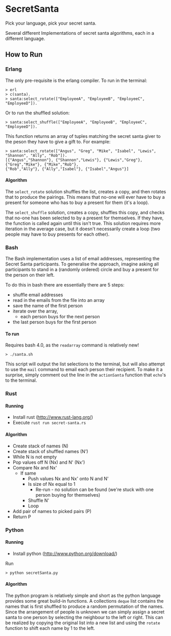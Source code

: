 SecretSanta
===========

Pick your language, pick your secret santa. 

Several different Implementations of secret santa algorithms, each in a different language.

## How to Run

### Erlang 

The only pre-requisite is the erlang compiler. To run in the terminal:

    > erl
    > c(santa).
    > santa:select_rotate(["EmployeeA", "EmployeeB", "EmployeeC", "EmployeeD"]).

Or to run the shuffled solution:

    > santa:select_shuffle(["EmployeeA", "EmployeeB", "EmployeeC", "EmployeeD"]).

This function returns an array of tuples matching the secret santa giver to the peson they have to give a gift to. For example:

    > santa:select_rotate(["Angus", "Greg", "Mike", "Isabel", "Lewis", "Shannon", "Ally", "Rob"]).
    [{"Angus","Shannon"}, {"Shannon","Lewis"}, {"Lewis","Greg"}, {"Greg","Mike"}, {"Mike","Rob"}, 
    {"Rob","Ally"}, {"Ally","Isabel"}, {"Isabel","Angus"}]

#### Algorithm

The `select_rotate` solution shuffles the list, creates a copy, and then rotates that to produce the pairings. This means that no-one will ever have to buy a present for someone who has to buy a present for them (it's a loop).

The `select_shuffle` solution, creates a copy, shuffles this copy, and checks that no-one has been selected to by a present for themselves. If they have, the function is called again until this isn't true. This solution requires more iteration in the average case, but it doesn't necessarily create a loop (two people may have to buy presents for each other).

### Bash

The Bash implementation uses a list of email addresses, representing the Secret Santa participants. To generalise the approach, imagine asking all participants to stand in a (randomly ordered) circle and buy a present for the person on their left.

To do this in bash there are essentially there are 5 steps:

  * shuffle email addresses
  * read in the emails from the file into an array
  * save the name of the first person
  * iterate over the array, 
     * each person buys for the next person
  * the last person buys for the first person

#### To run 

Requires bash 4.0, as the `readarray` command is relatively new!

    > ./santa.sh

This script will output the list selections to the terminal, but will also attempt to use the `mail` command to email each person their recipient. To make it a surprise, simply comment out the line in the `actionSanta` function that `echo`'s to the terminal.  


### Rust

#### Running
* Install rust (http://www.rust-lang.org/)
* Execute `rust run secret-santa.rs`

#### Algorithm

* Create stack of names (N)
* Create stack of shuffled names (N')
* While N is not empty
 * Pop values off N (Nx) and N' (Nx')
 * Compare Nx and Nx'
   * If same
      * Push values Nx and Nx' onto N and N'
      * Is size of Nx equal to 1
         * Re-run - no solution can be found (we're stuck with one person buying for themselves)
      * Shuffle N'
      * Loop
  * Add pair of names to picked pairs (P)
* Return P

### Python

#### Running

* Install python (http://www.python.org/download/)

Run

    > python secretSanta.py 

#### Algorithm

The python program is relatively simple and short as the python language provides some great build-in functions. A collections `deque` list contains the names that is first shuffled to produce a random permutation of the names. Since the arrangement of people is unknown we can simply assign a secret santa to one person by selecting the neighbour to the left or right. This can be realized by copying the original list into a new list and using the `rotate` function to shift each name by 1 to the left. 
